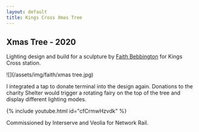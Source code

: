 ```yaml
---
layout: default
title: Kings Cross Xmas Tree
---
```


## Xmas Tree - 2020

Lighting design and build for a sculpture by [Faith Bebbington](https://faithbebbington.co.uk) for Kings Cross station.

![](/assets/img/faith/xmas tree.jpg)

I integrated a tap to donate terminal into the design again. Donations to the charity Shelter would trigger a rotating fairy on the top of the tree and display different lighting modes.

{% include youtube.html id="cfCrmwHzvdk" %}

Commissioned by Interserve and Veolia for Network Rail.